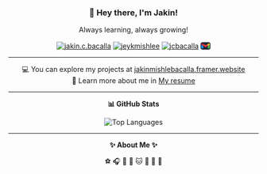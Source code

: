 <h3 align="center">🌱 Hey there, I'm Jakin!</h3>
<p align="center">Always learning, always growing! </p>

<p align="center">
<a href="https://web.facebook.com/jakin.c.bacalla/" target="blank"><img align="center" src="https://raw.githubusercontent.com/rahuldkjain/github-profile-readme-generator/master/src/images/icons/Social/facebook.svg" alt="jakin.c.bacalla" height="15" width="20" /></a>
<a href="https://github.com/jeykmishlee/jeykmishlee" target="blank"><img align="center" src="https://raw.githubusercontent.com/rahuldkjain/github-profile-readme-generator/master/src/images/icons/Social/github.svg" alt="jeykmishlee" height="15" width="20" /></a>
<a href="https://www.linkedin.com/in/jcbacalla/" target="blank"><img align="center" src="https://raw.githubusercontent.com/rahuldkjain/github-profile-readme-generator/master/src/images/icons/Social/linked-in-alt.svg" alt="jcbacalla" height="15" width="20" /></a>
<a href="mailto:jakinmishle.bacalla@gmail.com" target="blank"><img align="center" src="https://raw.githubusercontent.com/tandpfun/skill-icons/main/icons/Gmail-Dark.svg" alt="gmail" height="15" width="20" /></a>
</p>

<hr>


<div align="center">

💻 You can explore my projects at [jakinmishlebacalla.framer.website](https://jakinmishlebacalla.framer.website)  
🌷 Learn more about me in [My resume](https://drive.google.com/file/d/1ut-ckFAJ9IbEYrr2SeptvjZ8ZrZUBZpj/view)  

</div>
 
<hr>

<p align="center"><strong> 📊 GitHub Stats </strong></p>

<p align="center">
  <img src="https://github-readme-stats.vercel.app/api/top-langs?username=jeykmishlee&show_icons=true&locale=en&layout=compact" alt="Top Languages" />
</p>

<!--
<p align="center">
  <img src="https://github-readme-stats.vercel.app/api?username=jeykmishlee&show_icons=true&locale=en" alt="GitHub Stats" />
</p>
-->
<hr>

<p align="center"><strong>✨ About Me ✨</strong></p>
<p align="center">⚽ 🎧 🎾 🎨 🐱 🌸 🎐 🏐</p>
